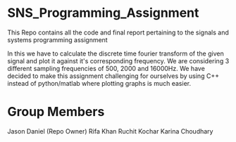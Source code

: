 # SNS_Programming_Assignment
This Repo contains all the code and final report pertaining to the signals and systems programming assignment


In this we have to calculate the discrete time fourier transform of the given signal and plot it against it's corresponding frequency. 
We are considering 3 different sampling frequencies of 500, 2000 and 16000Hz. We have decided to make this assignment challenging for ourselves by using C++ instead of python/matlab where plotting graphs is much easier.

# Group Members
Jason Daniel (Repo Owner)
Rifa Khan
Ruchit Kochar
Karina Choudhary
